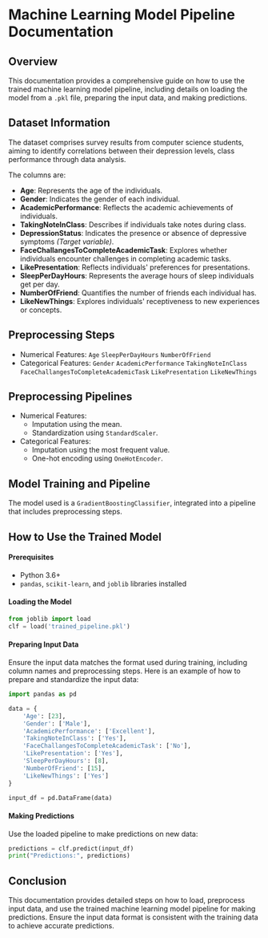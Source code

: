 # Machine Learning Model Pipeline Documentation

## Overview

This documentation provides a comprehensive guide on how to use the trained machine learning model pipeline, including details on loading the model from a `.pkl` file, preparing the input data, and making predictions.

## Dataset Information

The dataset comprises survey results from computer science students, aiming to identify correlations between their depression levels, class performance through data analysis.

The columns are:

- **Age**: Represents the age of the individuals.
- **Gender**: Indicates the gender of each individual.
- **AcademicPerformance**: Reflects the academic achievements of individuals.
- **TakingNoteInClass**: Describes if individuals take notes during class.
- **DepressionStatus**: Indicates the presence or absence of depressive symptoms _(Target variable)_.
- **FaceChallangesToCompleteAcademicTask**: Explores whether individuals encounter challenges in completing academic tasks.
- **LikePresentation**: Reflects individuals' preferences for presentations.
- **SleepPerDayHours**: Represents the average hours of sleep individuals get per day.
- **NumberOfFriend**: Quantifies the number of friends each individual has.
- **LikeNewThings**: Explores individuals' receptiveness to new experiences or concepts.

## Preprocessing Steps

- Numerical Features:
  `Age` `SleepPerDayHours` `NumberOfFriend`
- Categorical Features:
  `Gender` `AcademicPerformance` `TakingNoteInClass` `FaceChallangesToCompleteAcademicTask` `LikePresentation` `LikeNewThings`

## Preprocessing Pipelines

- Numerical Features:
  - Imputation using the mean.
  - Standardization using `StandardScaler`.
- Categorical Features:
  - Imputation using the most frequent value.
  - One-hot encoding using `OneHotEncoder`.

## Model Training and Pipeline

The model used is a `GradientBoostingClassifier`, integrated into a pipeline that includes preprocessing steps.

## How to Use the Trained Model

#### Prerequisites

- Python 3.6+
- `pandas`, `scikit-learn`, and `joblib` libraries installed

#### Loading the Model

```python
from joblib import load
clf = load('trained_pipeline.pkl')
```

#### Preparing Input Data

Ensure the input data matches the format used during training, including column names and preprocessing steps. Here is an example of how to prepare and standardize the input data:

```python
import pandas as pd

data = {
    'Age': [23],
    'Gender': ['Male'],
    'AcademicPerformance': ['Excellent'],
    'TakingNoteInClass': ['Yes'],
    'FaceChallangesToCompleteAcademicTask': ['No'],
    'LikePresentation': ['Yes'],
    'SleepPerDayHours': [8],
    'NumberOfFriend': [15],
    'LikeNewThings': ['Yes']
}

input_df = pd.DataFrame(data)
```

#### Making Predictions

Use the loaded pipeline to make predictions on new data:

```python
predictions = clf.predict(input_df)
print("Predictions:", predictions)
```

## Conclusion

This documentation provides detailed steps on how to load, preprocess input data, and use the trained machine learning model pipeline for making predictions. Ensure the input data format is consistent with the training data to achieve accurate predictions.
